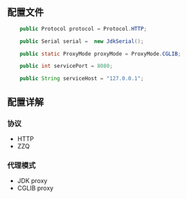 ## 配置文件
```java
    public Protocol protocol = Protocol.HTTP;

    public Serial serial =  new JdkSerial();

    public static ProxyMode proxyMode = ProxyMode.CGLIB;

    public int servicePort = 8080;

    public String serviceHost = "127.0.0.1";
```
## 配置详解
### 协议
- HTTP
- ZZQ
### 代理模式
- JDK proxy
- CGLIB proxy
